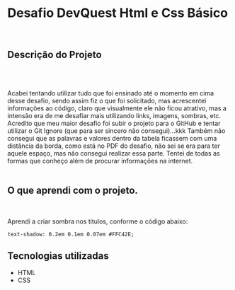 # Desafio DevQuest Html e Css Básico

<br>

## Descrição do Projeto
 
<br>
<br>


Acabei tentando utilizar tudo que foi ensinado até o momento em cima desse desafio, sendo assim fiz o que foi solicitado, mas acrescentei informações ao código, claro que visualmente ele não ficou atrativo, mas a intensão era de me desafiar mais utilizando links, imagens, sombras, etc.
Acredito que meu maior desafio foi subir o projeto para o GitHub e tentar utilizar o Git Ignore (que para ser sincero não consegui)...kkk
Também não consegui que as palavras e valores dentro da tabela ficassem com uma distância da borda, como está no PDF do desafio, não sei se era para ter aquele espaço, mas não consegui realizar essa parte. Tentei de todas as formas que conheço além de procurar informações na internet.
<br>
<br>

## O que aprendi com o projeto.
<br>

Aprendi a criar sombra nos titulos, conforme o código abaixo:

    text-shadow: 0.2em 0.1em 0.07em #FFC42E;
   
## Tecnologias utilizadas
- HTML
- CSS

